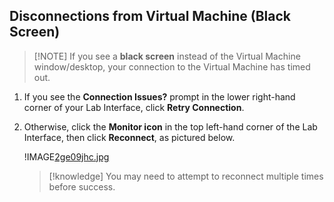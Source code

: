 ## Disconnections from Virtual Machine (Black Screen)

> [!NOTE] If you see a **black screen** instead of the Virtual Machine window/desktop, your connection to the Virtual Machine has timed out.

1. If you see the **Connection Issues?** prompt in the lower right-hand corner of your Lab Interface, click **Retry Connection**.
1. Otherwise, click the **Monitor icon** in the top left-hand corner of the Lab Interface, then click **Reconnect**, as pictured below.

    !IMAGE[2ge09jhc.jpg](2ge09jhc.jpg)

    > [!knowledge] You may need to attempt to reconnect multiple times before success.
